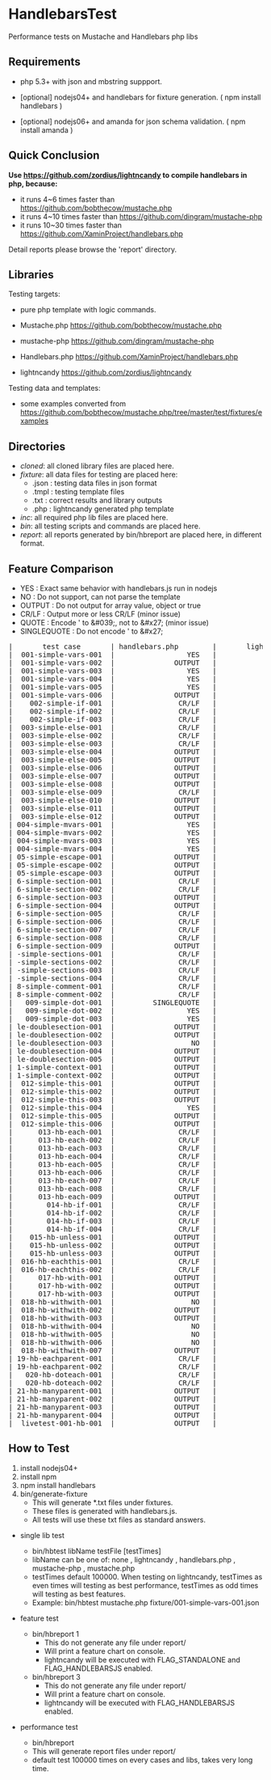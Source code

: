 HandlebarsTest
==============

Performance tests on Mustache and Handlebars php libs

Requirements
------------

* php 5.3+ with json and mbstring suppport.

* [optional] nodejs04+ and handlebars for fixture generation.
  ( npm install handlebars )

* [optional] nodejs06+ and amanda for json schema validation.
  ( npm install amanda )

Quick Conclusion
----------------
<b>Use https://github.com/zordius/lightncandy to compile handlebars in php, because:</b>

* it runs 4~6 times faster than https://github.com/bobthecow/mustache.php
* it runs 4~10 times faster than https://github.com/dingram/mustache-php
* it runs 10~30 times faster than https://github.com/XaminProject/handlebars.php

Detail reports please browse the 'report' directory.

Libraries
---------

Testing targets:

* pure php template with logic commands.

* Mustache.php https://github.com/bobthecow/mustache.php

* mustache-php https://github.com/dingram/mustache-php

* Handlebars.php https://github.com/XaminProject/handlebars.php

* lightncandy https://github.com/zordius/lightncandy

Testing data and templates:

* some examples converted from https://github.com/bobthecow/mustache.php/tree/master/test/fixtures/examples

Directories
-----------

* *cloned*: all cloned library files are placed here.
* *fixture*: all data files for testing are placed here:
   * .json : testing data files in json format
   * .tmpl : testing template files
   * .txt  : correct results and library outputs
   * .php  : lightncandy generated php template
* *inc*: all required php lib files are placed here.
* *bin*: all testing scripts and commands are placed here.
* *report*: all reports generated by bin/hbreport are placed here, in different format.

Feature Comparison
------------------
* YES : Exact same behavior with handlebars.js run in nodejs
* NO : Do not support, can not parse the template
* OUTPUT : Do not output for array value, object or true
* CR/LF : Output more or less CR/LF (minor issue)
* QUOTE : Encode ' to &amp;#039;, not to &amp;#x27; (minor issue)
* SINGLEQUOTE : Do not encode ' to &amp;#x27;

<pre>
|       test case       | handlebars.php        |       lightncandy     |       mustache-php    |       mustache.php  |
|  001-simple-vars-001  |                 YES   |                 YES   |              OUTPUT   |                 YES |
|  001-simple-vars-002  |              OUTPUT   |                 YES   |              OUTPUT   |              OUTPUT |
|  001-simple-vars-003  |                 YES   |                 YES   |              OUTPUT   |                 YES |
|  001-simple-vars-004  |                 YES   |                 YES   |              OUTPUT   |                 YES |
|  001-simple-vars-005  |                 YES   |                 YES   |              OUTPUT   |                 YES |
|  001-simple-vars-006  |              OUTPUT   |                 YES   |              OUTPUT   |              OUTPUT |
|    002-simple-if-001  |               CR/LF   |                 YES   |                 YES   |               CR/LF |
|    002-simple-if-002  |               CR/LF   |                 YES   |                 YES   |               CR/LF |
|    002-simple-if-003  |               CR/LF   |                 YES   |                 YES   |               CR/LF |
|  003-simple-else-001  |               CR/LF   |                 YES   |                 YES   |               CR/LF |
|  003-simple-else-002  |               CR/LF   |                 YES   |                 YES   |               CR/LF |
|  003-simple-else-003  |               CR/LF   |                 YES   |                 YES   |               CR/LF |
|  003-simple-else-004  |              OUTPUT   |                 YES   |              OUTPUT   |              OUTPUT |
|  003-simple-else-005  |              OUTPUT   |                 YES   |              OUTPUT   |              OUTPUT |
|  003-simple-else-006  |              OUTPUT   |                 YES   |              OUTPUT   |              OUTPUT |
|  003-simple-else-007  |              OUTPUT   |                 YES   |              OUTPUT   |              OUTPUT |
|  003-simple-else-008  |              OUTPUT   |                 YES   |              OUTPUT   |              OUTPUT |
|  003-simple-else-009  |               CR/LF   |                 YES   |                 YES   |               CR/LF |
|  003-simple-else-010  |              OUTPUT   |                 YES   |              OUTPUT   |              OUTPUT |
|  003-simple-else-011  |              OUTPUT   |                 YES   |              OUTPUT   |              OUTPUT |
|  003-simple-else-012  |              OUTPUT   |                 YES   |              OUTPUT   |              OUTPUT |
| 004-simple-mvars-001  |                 YES   |                 YES   |                 YES   |                 YES |
| 004-simple-mvars-002  |                 YES   |                 YES   |                 YES   |                 YES |
| 004-simple-mvars-003  |                 YES   |                 YES   |                 YES   |                 YES |
| 004-simple-mvars-004  |                 YES   |                 YES   |                 YES   |                 YES |
| 05-simple-escape-001  |              OUTPUT   |                 YES   |              OUTPUT   |              OUTPUT |
| 05-simple-escape-002  |              OUTPUT   |                 YES   |              OUTPUT   |              OUTPUT |
| 05-simple-escape-003  |              OUTPUT   |               QUOTE   |              OUTPUT   |              OUTPUT |
| 6-simple-section-001  |               CR/LF   |                 YES   |                 YES   |               CR/LF |
| 6-simple-section-002  |               CR/LF   |                 YES   |                 YES   |               CR/LF |
| 6-simple-section-003  |              OUTPUT   |                 YES   |              OUTPUT   |              OUTPUT |
| 6-simple-section-004  |              OUTPUT   |                 YES   |              OUTPUT   |              OUTPUT |
| 6-simple-section-005  |               CR/LF   |                 YES   |                 YES   |               CR/LF |
| 6-simple-section-006  |               CR/LF   |                 YES   |                 YES   |               CR/LF |
| 6-simple-section-007  |               CR/LF   |                 YES   |                 YES   |               CR/LF |
| 6-simple-section-008  |               CR/LF   |                 YES   |                 YES   |               CR/LF |
| 6-simple-section-009  |              OUTPUT   |                 YES   |              OUTPUT   |              OUTPUT |
| -simple-sections-001  |               CR/LF   |                 YES   |                 YES   |               CR/LF |
| -simple-sections-002  |               CR/LF   |                 YES   |                 YES   |               CR/LF |
| -simple-sections-003  |               CR/LF   |                 YES   |                 YES   |               CR/LF |
| -simple-sections-004  |               CR/LF   |                 YES   |                 YES   |               CR/LF |
| 8-simple-comment-001  |               CR/LF   |                 YES   |                 YES   |               CR/LF |
| 8-simple-comment-002  |               CR/LF   |                 YES   |                 YES   |               CR/LF |
|   009-simple-dot-001  |         SINGLEQUOTE   |               QUOTE   |              OUTPUT   |         SINGLEQUOTE |
|   009-simple-dot-002  |                 YES   |                 YES   |              OUTPUT   |                 YES |
|   009-simple-dot-003  |                 YES   |                 YES   |              OUTPUT   |                 YES |
| le-doublesection-001  |              OUTPUT   |                 YES   |                 YES   |              OUTPUT |
| le-doublesection-002  |              OUTPUT   |                 YES   |              OUTPUT   |              OUTPUT |
| le-doublesection-003  |                  NO   |                 YES   |              OUTPUT   |              OUTPUT |
| le-doublesection-004  |              OUTPUT   |                 YES   |              OUTPUT   |              OUTPUT |
| le-doublesection-005  |              OUTPUT   |                 YES   |              OUTPUT   |              OUTPUT |
| 1-simple-context-001  |              OUTPUT   |                 YES   |              OUTPUT   |              OUTPUT |
| 1-simple-context-002  |              OUTPUT   |                 YES   |              OUTPUT   |              OUTPUT |
|  012-simple-this-001  |              OUTPUT   |                 YES   |              OUTPUT   |              OUTPUT |
|  012-simple-this-002  |              OUTPUT   |                 YES   |              OUTPUT   |              OUTPUT |
|  012-simple-this-003  |              OUTPUT   |                 YES   |              OUTPUT   |              OUTPUT |
|  012-simple-this-004  |                 YES   |                 YES   |              OUTPUT   |              OUTPUT |
|  012-simple-this-005  |              OUTPUT   |                 YES   |              OUTPUT   |              OUTPUT |
|  012-simple-this-006  |              OUTPUT   |                 YES   |              OUTPUT   |              OUTPUT |
|      013-hb-each-001  |               CR/LF   |                 YES   |                  NO   |                  NO |
|      013-hb-each-002  |               CR/LF   |                 YES   |                  NO   |                  NO |
|      013-hb-each-003  |               CR/LF   |                 YES   |                  NO   |                  NO |
|      013-hb-each-004  |               CR/LF   |                 YES   |                  NO   |                  NO |
|      013-hb-each-005  |               CR/LF   |                 YES   |                  NO   |                  NO |
|      013-hb-each-006  |               CR/LF   |                 YES   |                  NO   |                  NO |
|      013-hb-each-007  |               CR/LF   |                 YES   |                  NO   |                  NO |
|      013-hb-each-008  |               CR/LF   |                 YES   |                  NO   |                  NO |
|      013-hb-each-009  |              OUTPUT   |                 YES   |                  NO   |                  NO |
|        014-hb-if-001  |               CR/LF   |                 YES   |                  NO   |                  NO |
|        014-hb-if-002  |               CR/LF   |                 YES   |                  NO   |                  NO |
|        014-hb-if-003  |               CR/LF   |                 YES   |                  NO   |                  NO |
|        014-hb-if-004  |               CR/LF   |                 YES   |                  NO   |                  NO |
|    015-hb-unless-001  |              OUTPUT   |                 YES   |                  NO   |                  NO |
|    015-hb-unless-002  |              OUTPUT   |                 YES   |                  NO   |                  NO |
|    015-hb-unless-003  |              OUTPUT   |                 YES   |                  NO   |                  NO |
|  016-hb-eachthis-001  |               CR/LF   |                 YES   |                  NO   |                  NO |
|  016-hb-eachthis-002  |               CR/LF   |                 YES   |                  NO   |                  NO |
|      017-hb-with-001  |              OUTPUT   |                 YES   |                  NO   |                  NO |
|      017-hb-with-002  |              OUTPUT   |                 YES   |                  NO   |                  NO |
|      017-hb-with-003  |              OUTPUT   |                 YES   |                  NO   |                  NO |
|  018-hb-withwith-001  |                  NO   |                 YES   |                  NO   |                  NO |
|  018-hb-withwith-002  |              OUTPUT   |                 YES   |                  NO   |                  NO |
|  018-hb-withwith-003  |              OUTPUT   |                 YES   |                  NO   |                  NO |
|  018-hb-withwith-004  |                  NO   |                 YES   |                  NO   |                  NO |
|  018-hb-withwith-005  |                  NO   |                 YES   |                  NO   |                  NO |
|  018-hb-withwith-006  |                  NO   |                 YES   |                  NO   |                  NO |
|  018-hb-withwith-007  |              OUTPUT   |                 YES   |                  NO   |                  NO |
| 19-hb-eachparent-001  |               CR/LF   |                 YES   |                  NO   |                  NO |
| 19-hb-eachparent-002  |               CR/LF   |                 YES   |                  NO   |                  NO |
|   020-hb-doteach-001  |               CR/LF   |                 YES   |                  NO   |                  NO |
|   020-hb-doteach-002  |               CR/LF   |                 YES   |                  NO   |                  NO |
| 21-hb-manyparent-001  |              OUTPUT   |                 YES   |                  NO   |                  NO |
| 21-hb-manyparent-002  |              OUTPUT   |                 YES   |                  NO   |                  NO |
| 21-hb-manyparent-003  |              OUTPUT   |                 YES   |                  NO   |                  NO |
| 21-hb-manyparent-004  |              OUTPUT   |                 YES   |                  NO   |                  NO |
|  livetest-001-hb-001  |              OUTPUT   |                 YES   |                  NO   |                  NO |
</pre>

How to Test
-----------

1. install nodejs04+
2. install npm
3. npm install handlebars
4. bin/generate-fixture
   * This will generate *.txt files under fixtures.
   * These files is generated with handlebars.js.
   * All tests will use these txt files as standard answers.

* single lib test
   * bin/hbtest libName testFile [testTimes]
   * libName can be one of: none , lightncandy , handlebars.php , mustache-php , mustache.php
   * testTimes default 100000. When testing on lightncandy, testTimes as even times will testing as best performance, testTimes as odd times will testing as best features.
   * Example: bin/hbtest mustache.php fixture/001-simple-vars-001.json

* feature test
   * bin/hbreport 1
      * This do not generate any file under report/
      * Will print a feature chart on console.
      * lightncandy will be executed with FLAG_STANDALONE and FLAG_HANDLEBARSJS enabled.
   * bin/hbreport 3
      * This do not generate any file under report/
      * Will print a feature chart on console.
      * lightncandy will be executed with FLAG_HANDLEBARSJS enabled.

* performance test
   * bin/hbreport
   * This will generate report files under report/
   * default test 100000 times on every cases and libs, takes very long time.
